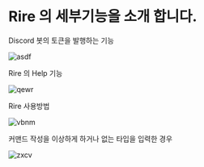 # Rire 의 세부기능을 소개 합니다.


Discord 봇의 토큰을 발행하는 기능

![asdf](https://user-images.githubusercontent.com/85425801/123779927-a1f62f00-d90d-11eb-9fd6-40d055f896d9.png)

Rire 의 Help 기능

![qewr](https://user-images.githubusercontent.com/85425801/123780061-c0f4c100-d90d-11eb-9a22-8a9553c9e167.png)


Rire 사용방법

![vbnm](https://user-images.githubusercontent.com/85425801/123780097-ca7e2900-d90d-11eb-9d19-0f2bbb0d4fa4.png)

커맨드 작성을 이상하게 하거나 없는 타입을 입력한 경우

![zxcv](https://user-images.githubusercontent.com/85425801/123780124-d2d66400-d90d-11eb-89e8-e21685cc86ba.png)
